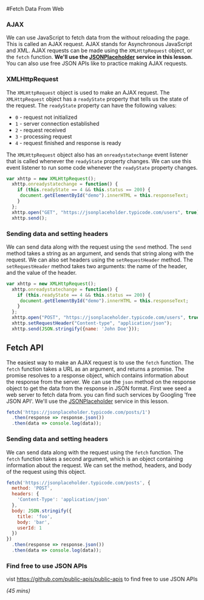 #Fetch Data From Web

### AJAX
We can use JavaScript to fetch data from the without reloading the page. This is called an AJAX request. AJAX stands for Asynchronous JavaScript and XML. AJAX requests can be made using the `XMLHttpRequest` object, or the `fetch` function.
**We'll use the [JSONPlaceholder](https://jsonplaceholder.typicode.com/) service in this lesson.**
You can also use free JSON APIs like  to practice making AJAX requests.
### XMLHttpRequest
The `XMLHttpRequest` object is used to make an AJAX request. The `XMLHttpRequest` object has a `readyState` property that tells us the state of the request. The `readyState` property can have the following values:

- `0` - request not initialized
- `1` - server connection established
- `2` - request received
- `3` - processing request
- `4` - request finished and response is ready
  
The `XMLHttpRequest` object also has an `onreadystatechange` event listener that is called whenever the `readyState` property changes. We can use this event listener to run some code whenever the `readyState` property changes. 

```js
var xhttp = new XMLHttpRequest();
  xhttp.onreadystatechange = function() {
    if (this.readyState == 4 && this.status == 200) {
     document.getElementById("demo").innerHTML = this.responseText;
    }
  };
  xhttp.open("GET", "https://jsonplaceholder.typicode.com/users", true);
  xhttp.send();

```

### Sending data and setting headers
We can send data along with the request using the `send` method. The `send` method takes a string as an argument, and sends that string along with the request. We can also set headers using the `setRequestHeader` method. The `setRequestHeader` method takes two arguments: the name of the header, and the value of the header.

```js
var xhttp = new XMLHttpRequest();
  xhttp.onreadystatechange = function() {
    if (this.readyState == 4 && this.status == 200) {
     document.getElementById("demo").innerHTML = this.responseText;
    }
  };
  xhttp.open("POST", "https://jsonplaceholder.typicode.com/users", true);
  xhttp.setRequestHeader("Content-type", "application/json");
  xhttp.send(JSON.stringify({name: 'John Doe'}));

```



## Fetch API
The easiest way to make an AJAX request is to use the `fetch` function. The `fetch` function takes a URL as an argument, and returns a promise. The promise resolves to a response object, which contains information about the response from the server. We can use the `json` method on the response object to get the data from the response in JSON format. 
First wee seed a web server to fetch data from. you can find such services by Googling 'free JSON API'.  We'll use the [JSONPlaceholder](https://jsonplaceholder.typicode.com/) service in this lesson.

```js
fetch('https://jsonplaceholder.typicode.com/posts/1')
  .then(response => response.json())
  .then(data => console.log(data));
```

### Sending data and setting headers
We can send data along with the request using the `fetch` function. The `fetch` function takes a second argument, which is an object containing information about the request. We can set the method, headers, and body of the request using this object.

```js
fetch('https://jsonplaceholder.typicode.com/posts', {
  method: 'POST',
  headers: {
    'Content-Type': 'application/json'
  },
  body: JSON.stringify({
    title: 'foo',
    body: 'bar',
    userId: 1
  })
})
  .then(response => response.json())
  .then(data => console.log(data));
```

### Find free to use JSON APIs

vist https://github.com/public-apis/public-apis to find free to use JSON APIs

*(45 mins)*